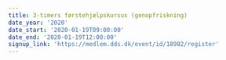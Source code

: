```yaml
---
title: 3-timers førstehjælpskursus (genopfriskning)
date_year: '2020'
date_start: '2020-01-19T09:00:00'
date_end: '2020-01-19T12:00:00'
signup_link: 'https://medlem.dds.dk/event/id/18982/register'
---
```


